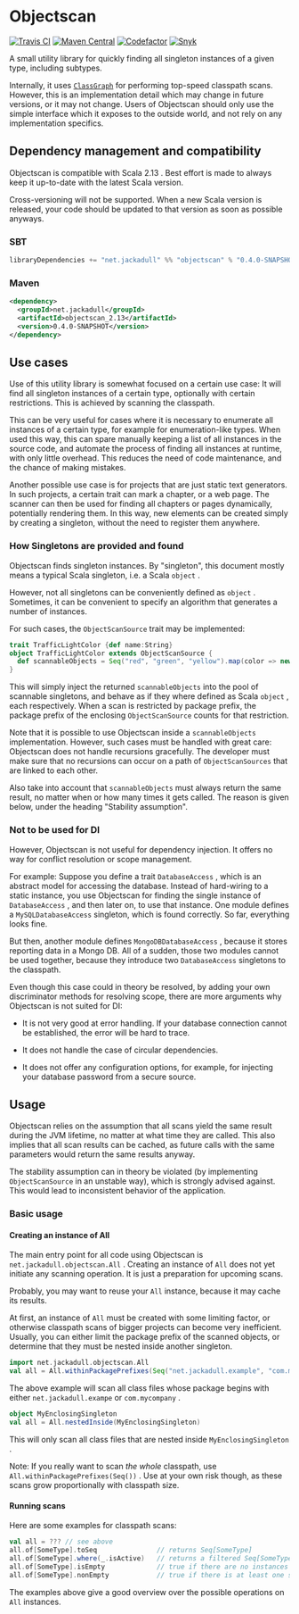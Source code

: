 # Objectscan
[![Travis CI](https\:\/\/travis\-ci\.org\/jackadull\/objectscan\.svg)](https\:\/\/travis\-ci\.org\/jackadull\/objectscan) [![Maven Central](https\:\/\/img\.shields\.io\/maven\-central\/v\/net\.jackadull\/objectscan\.svg)](https\:\/\/search\.maven\.org\/\#search\%7Cga\%7C1\%7Cg\%3A\%22net\.jackadull\%22\%20AND\%20a\%3A\%22objectscan\%22) [![Codefactor](https\:\/\/www\.codefactor\.io\/repository\/github\/jackadull\/objectscan\/badge)](https\:\/\/www\.codefactor\.io\/repository\/github\/jackadull\/objectscan) [![Snyk](https\:\/\/snyk\.io\/test\/github\/jackadull\/objectscan\/badge\.svg)](https\:\/\/snyk\.io\/test\/github\/jackadull\/objectscan)

A small utility library for quickly finding all singleton instances of a given type\, including subtypes\.

Internally\, it uses [`ClassGraph`](https\:\/\/github\.com\/classgraph\/classgraph) for performing top\-speed classpath scans\. However\, this is an implementation detail which may change in future versions\, or it may not change\. Users of Objectscan should only use the simple interface which it exposes to the outside world\, and not rely on any implementation specifics\.

## Dependency management and compatibility
Objectscan is compatible with Scala 2\.13 \. Best effort is made to always keep it up\-to\-date with the latest Scala version\.

Cross\-versioning will not be supported\. When a new Scala version is released\, your code should be updated to that version as soon as possible anyways\.

### SBT
```scala
libraryDependencies += "net.jackadull" %% "objectscan" % "0.4.0-SNAPSHOT"
```
### Maven
```xml
<dependency>
  <groupId>net.jackadull</groupId>
  <artifactId>objectscan_2.13</artifactId>
  <version>0.4.0-SNAPSHOT</version>
</dependency>
```
## Use cases
Use of this utility library is somewhat focused on a certain use case\: It will find all singleton instances of a certain type\, optionally with certain restrictions\. This is achieved by scanning the classpath\.

This can be very useful for cases where it is necessary to enumerate all instances of a certain type\, for example for enumeration\-like types\. When used this way\, this can spare manually keeping a list of all instances in the source code\, and automate the process of finding all instances at runtime\, with only little overhead\. This reduces the need of code maintenance\, and the chance of making mistakes\.

Another possible use case is for projects that are just static text generators\. In such projects\, a certain trait can mark a chapter\, or a web page\. The scanner can then be used for finding all chapters or pages dynamically\, potentially rendering them\. In this way\, new elements can be created simply by creating a singleton\, without the need to register them anywhere\.

### How Singletons are provided and found
Objectscan finds singleton instances\. By \"singleton\"\, this document mostly means a typical Scala singleton\, i\.e\. a Scala `object` \.

However\, not all singletons can be conveniently defined as `object` \. Sometimes\, it can be convenient to specify an algorithm that generates a number of instances\.

For such cases\, the `ObjectScanSource` trait may be implemented\:

```scala
trait TrafficLightColor {def name:String}
object TrafficLightColor extends ObjectScanSource {
  def scannableObjects = Seq("red", "green", "yellow").map(color => new TrafficLightColor {def name = color})
}
```
This will simply inject the returned `scannableObjects` into the pool of scannable singletons\, and behave as if they where defined as Scala `object` \, each respectively\. When a scan is restricted by package prefix\, the package prefix of the enclosing `ObjectScanSource` counts for that restriction\.

Note that it is possible to use Objectscan inside a `scannableObjects` implementation\. However\, such cases must be handled with great care\: Objectscan does not handle recursions gracefully\. The developer must make sure that no recursions can occur on a path of `ObjectScanSources` that are linked to each other\.

Also take into account that `scannableObjects` must always return the same result\, no matter when or how many times it gets called\. The reason is given below\, under the heading \"Stability assumption\"\.

### Not to be used for DI
However\, Objectscan is not useful for dependency injection\. It offers no way for conflict resolution or scope management\.

For example\: Suppose you define a trait `DatabaseAccess` \, which is an abstract model for accessing the database\. Instead of hard\-wiring to a static instance\, you use Objectscan for finding the single instance of `DatabaseAccess` \, and then later on\, to use that instance\. One module defines a `MySQLDatabaseAccess` singleton\, which is found correctly\. So far\, everything looks fine\.

But then\, another module defines `MongoDBDatabaseAccess` \, because it stores reporting data in a Mongo DB\. All of a sudden\, those two modules cannot be used together\, because they introduce two `DatabaseAccess` singletons to the classpath\.

Even though this case could in theory be resolved\, by adding your own discriminator methods for resolving scope\, there are more arguments why Objectscan is not suited for DI\:

* It is not very good at error handling\. If your database connection cannot be established\, the error will be hard to trace\.

* It does not handle the case of circular dependencies\.

* It does not offer any configuration options\, for example\, for injecting your database password from a secure source\.

## Usage
Objectscan relies on the assumption that all scans yield the same result during the JVM lifetime\, no matter at what time they are called\. This also implies that all scan results can be cached\, as future calls with the same parameters would return the same results anyway\.

The stability assumption can in theory be violated \(by implementing `ObjectScanSource` in an unstable way\)\, which is strongly advised against\. This would lead to inconsistent behavior of the application\.

### Basic usage
#### Creating an instance of All
The main entry point for all code using Objectscan is `net.jackadull.objectscan.All` \. Creating an instance of `All` does not yet initiate any scanning operation\. It is just a preparation for upcoming scans\.

Probably\, you may want to reuse your `All` instance\, because it may cache its results\.

At first\, an instance of `All` must be created with some limiting factor\, or otherwise classpath scans of bigger projects can become very inefficient\. Usually\, you can either limit the package prefix of the scanned objects\, or determine that they must be nested inside another singleton\.

```scala
import net.jackadull.objectscan.All
val all = All.withinPackagePrefixes(Seq("net.jackadull.example", "com.mycompany"))
```
The above example will scan all class files whose package begins with either `net.jackadull.exampe` or `com.mycompany` \.

```scala
object MyEnclosingSingleton 
val all = All.nestedInside(MyEnclosingSingleton)
```
This will only scan all class files that are nested inside `MyEnclosingSingleton` \.

Note\: If you really want to scan _the whole_ classpath\, use `All.withinPackagePrefixes(Seq())` \. Use at your own risk though\, as these scans grow proportionally with classpath size\.

#### Running scans
Here are some examples for classpath scans\:

```scala
val all = ??? // see above
all.of[SomeType].toSeq               // returns Seq[SomeType]
all.of[SomeType].where(_.isActive)   // returns a filtered Seq[SomeType]
all.of[SomeType].isEmpty             // true if there are no instances of SomeType
all.of[SomeType].nonEmpty            // true if there is at least one singleton instance of SomeType
```
The examples above give a good overview over the possible operations on `All` instances\.

